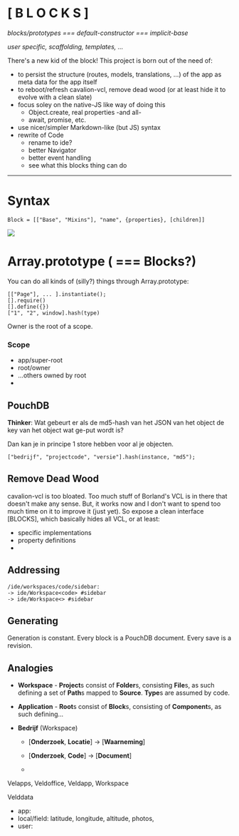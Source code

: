 # [ B L O C K S ]

*blocks/prototypes === default-constructor === implicit-base*

*user specific, scaffolding, templates, ...*

There's a new kid of the block! This project is born out of the need of:

* to persist the structure (routes, models, translations, ...) of the app as meta data for the app itself
* to reboot/refresh cavalion-vcl, remove dead wood (or at least hide it to evolve with a clean slate)
* focus soley on the native-JS like way of doing this
	* Object.create, real properties -and all-
	* await, promise, etc.
* use nicer/simpler Markdown-like (but JS) syntax
* rewrite of Code
	* rename to ide?
	* better Navigator
	* better event handling
	* see what this blocks thing can do

---
# Syntax
	
	Block = [["Base", "Mixins"], "name", {properties}, [children]]

![](https://i.snag.gy/NufTis.jpg)

# Array.prototype ( === Blocks?)


You can do all kinds of (silly?) things through Array.prototype:

	[["Page"], ... ].instantiate();
	[].require()
	[].define({})
	["1", "2", window].hash(type)

	
	
Owner is the root of a scope.

### Scope

- app/super-root 
- root/owner
- ...others owned by root
- 

## PouchDB

**Thinker**: Wat gebeurt er als de md5-hash van het JSON van het object de key van het object wat ge-put wordt is?

Dan kan je in principe 1 store hebben voor al je objecten. 

	["bedrijf", "projectcode", "versie"].hash(instance, "md5");

## Remove Dead Wood

cavalion-vcl is too bloated. Too much stuff of Borland's VCL is in there that doesn't make any sense. But, it works now and I don't want to spend too much time on it to improve it (just yet). So expose a clean interface [BLOCKS], which basically hides all VCL, or at least:
* specific implementations
* property definitions
* 

## Addressing

	/ide/workspaces/code/sidebar:
	-> ide/Workspace<code> #sidebar
	-> ide/Workspace<> #sidebar
	
## Generating

Generation is constant. Every block is a PouchDB document. Every save is a revision.
	
	
	
## Analogies

* **Workspace** - **Project**s consist of **Folder**s, consisting **File**s, as such defining a set of **Path**s mapped to **Source**. **Type**s are assumed by code.

* **Application** - **Root**s consist of **Block**s, consisting of **Component**s, as such defining...

* **Bedrijf** (Workspace<Veldoffice>)

	- [**Onderzoek**, **Locatie**] -> [**Waarneming**]

	- [**Onderzoek**, **Code**] -> [**Document**]
	- 
	

Velapps, Veldoffice, Veldapp, Workspace<Veldoffice>

Velddata
* app: 
* local/field: latitude, longitude, altitude, photos, 
* user:
